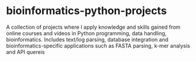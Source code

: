# bioinformatics-python-projects
A collection of projects where I apply knowledge and skills gained from online courses and videos in Python programming, data handling, bioinformatics. Includes text/log parsing, database integration and bioinformatics-specific applications such as FASTA parsing, k-mer analysis and API quereis
